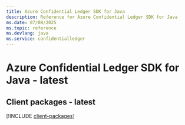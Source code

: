 ```yaml
---
title: Azure Confidential Ledger SDK for Java
description: Reference for Azure Confidential Ledger SDK for Java
ms.date: 07/08/2025
ms.topic: reference
ms.devlang: java
ms.service: confidentialledger
---
```

# Azure Confidential Ledger SDK for Java - latest

## Client packages - latest
[!INCLUDE [client-packages](confidential-ledger-client-index.md)]